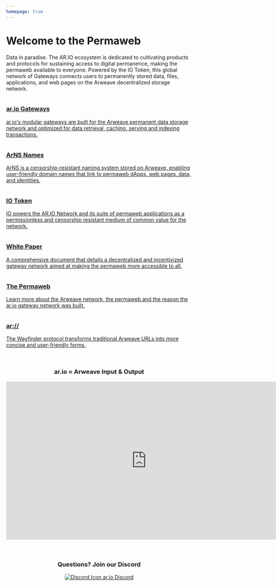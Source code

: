```yaml
---
homepage: true
---
```


# Welcome to the Permaweb

Data in paradise. The AR.IO ecosystem is dedicated to cultivating products and protocols for sustaining access to digital permanence, making the permaweb available to everyone. Powered by the IO Token, this global network of Gateways connects users to permanently stored data, files, applications, and web pages on the Arweave decentralized storage network.

<div id="block-container" class="home-container">

<div class="home-box">
<a href="./gateways">
<img class="smaller-image" :src="$withBase('/images/1-Gateways.png')">
<h3>ar.io Gateways</h3>
<p>ar.io's modular gateways are built for the Arweave permanent data storage network and optimized for data retrieval, caching, serving and indexing transactions.</p>
</a>
</div>

<div class="home-box">
<a href="./arns">
<img class="smaller-image" :src="$withBase('/images/2-ArNSys.png')">
<h3>ArNS Names</h3>
<p>ArNS is a censorship-resistant naming system stored on Arweave, enabling user-friendly domain names that link to permaweb dApps, web pages, data, and identities.</p>
</a>
</div>

<div class="home-box">
<a href="./token">
<img class="smaller-image" :src="$withBase('/images/3-Token.png')">
<h3>IO Token</h3>
<p>IO powers the AR.IO Network and its suite of permaweb applications as a permissionless and censorship resistant medium of common value for the network.</p>
</a>
</div>

<div class="home-box">
<a href="https://arweave.net/lNjWn3LpyhKC95Kqe-x8X2qgju0j98MhucdDKK85vc4" target="_blank">
<img class="smaller-image" :src="$withBase('/images/4-White-Paper.png')">
<h3>White Paper</h3>
<p>A comprehensive document that details a decentralized and incentivized gateway network aimed at making the permaweb more accessible to all.</p>
</a>
</div>

<div class="home-box">
<a href="./arweave">
<img class="smaller-image" :src="$withBase('/images/5-The-Permaweb.png')">
<h3>The Permaweb</h3>
<p>Learn more about the Arweave network, the permaweb and the reason the ar.io gateway network was built.</p>
</a>
</div>

<div class="home-box">
<a href="./arcss">
<img class="smaller-image" :src="$withBase('/images/6-ARCSS.png')">
<h3>ar://</h3>
<p>The Wayfinder protocol transforms traditional Arweave URLs into more concise and user-friendly forms.</p>
</a>
</div>

</div>

</br>

<center>
<h3>ar.io = Arweave Input & Output</h3>
<div class="video-container">
<iframe width="760" height="428" src="https://www.youtube.com/embed/6HJc4_OYVMQ" title="What and Why AR.IO? | AR.IO 101" frameborder="0" allow="accelerometer; autoplay; clipboard-write; encrypted-media; gyroscope; picture-in-picture; web-share" allowfullscreen></iframe>
</div>

</br>
</br>

<h3>Questions? Join our Discord</h3>

<a href="https://discord.gg/7zUPfN4D6g" target="_self" class="discord-container">
    <img class="discord-logo-home" :src="$withBase('/images/discord-mark-black.svg')" alt="Discord Icon">
    <span class="discord-button-text">ar.io Discord</span>
</a>

</center>
